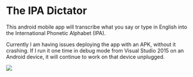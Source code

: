 The IPA Dictator
================

This android mobile app will transcribe what you say or type in English into the International Phonetic Alphabet (IPA).

Currently I am having issues deploying the app with an APK, without it crashing.  If I run it one time in debug mode from Visual Studio 2015 on an Android device, it will continue to work on that device unplugged.

![](https://github.com/steve3p0/cs510sli/blob/master/IpaDictator_screenshot.png)
